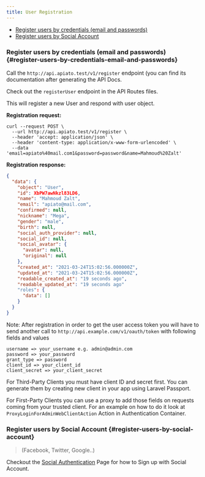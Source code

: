 ```yaml
---
title: User Registration
---
```


- [Register users by credentials (email and passwords)](#register-users-by-credentials-email-and-passwords)
- [Register users by Social Account](#register-users-by-social-account)

### Register users by credentials (email and passwords) {#register-users-by-credentials-email-and-passwords}

Call the `http://api.apiato.test/v1/register` endpoint (you can find its documentation after generating the API Docs.

Check out the `registerUser` endpoint in the API Routes files.

This will register a new User and respond with user object.

**Registration request:**

```http
curl --request POST \
  --url http://api.apiato.test/v1/register \
  --header 'accept: application/json' \
  --header 'content-type: application/x-www-form-urlencoded' \
  --data 'email=apiato%40mail.com1&password=password&name=Mahmoud%20Zalt'
```

**Registration response:**

```json
{
  "data": {
    "object": "User",
    "id": XbPW7awNkzl83LD6,
    "name": "Mahmoud Zalt",
    "email": "apiato@mail.com",
    "confirmed": null,
    "nickname": "Mega",
    "gender": "male",
    "birth": null,
    "social_auth_provider": null,
    "social_id": null,
    "social_avatar": {
      "avatar": null,
      "original": null
    },
    "created_at": "2021-03-24T15:02:56.000000Z",
    "updated_at": "2021-03-24T15:02:56.000000Z",
    "readable_created_at": "19 seconds ago",
    "readable_updated_at": "19 seconds ago"
    "roles": {
      "data": []
    }
  }
}
```
  
Note: After registration in order to get the user access token you will have to send another call to `http://api.example.com/v1/oauth/token` with following fields and values
```
username => your_username e.g. admin@admin.com
password => your_password
grant_type => password
client_id => your_client_id
client_secret => your_client_secret
```

For Third-Party Clients you must have client ID and secret first. You can generate them by creating new client in your app using Laravel Passport.

For First-Party Clients you can use a proxy to add those fields on requests coming from your trusted client. For an example on how to do it look at `ProxyLoginForAdminWebClientAction` Action in Authentication Container.

### Register users by Social Account {#register-users-by-social-account}

> (Facebook, Twitter, Google..)

Checkout the [Social Authentication](/social-authentication) Page for how to Sign up with Social Account.
